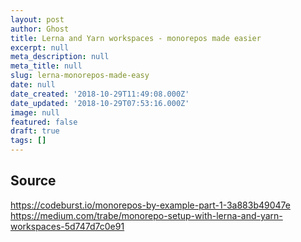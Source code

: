 ```yaml
---
layout: post
author: Ghost
title: Lerna and Yarn workspaces - monorepos made easier
excerpt: null
meta_description: null
meta_title: null
slug: lerna-monorepos-made-easy
date: null
date_created: '2018-10-29T11:49:08.000Z'
date_updated: '2018-10-29T07:53:16.000Z'
image: null
featured: false
draft: true
tags: []
---
```

## Source

https://codeburst.io/monorepos-by-example-part-1-3a883b49047e
https://medium.com/trabe/monorepo-setup-with-lerna-and-yarn-workspaces-5d747d7c0e91
